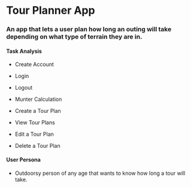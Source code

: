 # Tour Planner App

### An app that lets a user plan how long an outing will take depending on what type of terrain they are in.
  
#### Task Analysis
* Create Account  
* Login  
* Logout  
  
* Munter Calculation  
  
* Create a Tour Plan  
* View Tour Plans  
* Edit a Tour Plan  
* Delete a Tour Plan  
  
#### User Persona
* Outdoorsy person of any age that wants to know how long a tour will take.